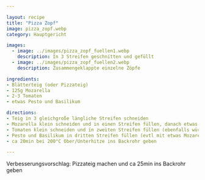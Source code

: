 ```yaml
---

layout: recipe
title: "Pizza Zopf"
image: pizza_zopf.webp
category: Hauptgericht

images:
  - image: ../images/pizza_zopf_fuellen1.webp
    description: In 3 Streifen geschnitten und gefüllt
  - image: ../images/pizza_zopf_fuellen2.webp
    description: Zusammengeklappte einzelne Zöpfe

ingredients:
- Blätterteig (oder Pizzateig)
- 125g Mozarella
- 2-3 Tomaten
- etwas Pesto und Basilikum

directions:
- Teig in 3 gleichgroße längliche Streifen schneiden
- Mozarella klein schneiden und in einen Streifen füllen, danach etwas Gewürz (zb Sonnentor Gute Laune oder Scharfmacher) draufgeben
- Tomaten klein schneiden und in zweiten Streifen füllen (ebenfalls würzen)
- Pesto und Basilikum in dritten Streifen füllen (evtl mit etwas Mozarella vermischen damit es nicht so "leer" ist
- ca 20min bei 200°C Ober/Unterhitze ins Backrohr geben

---
```


Verbesserungsvorschlag: Pizzateig machen und ca 25min ins Backrohr geben

